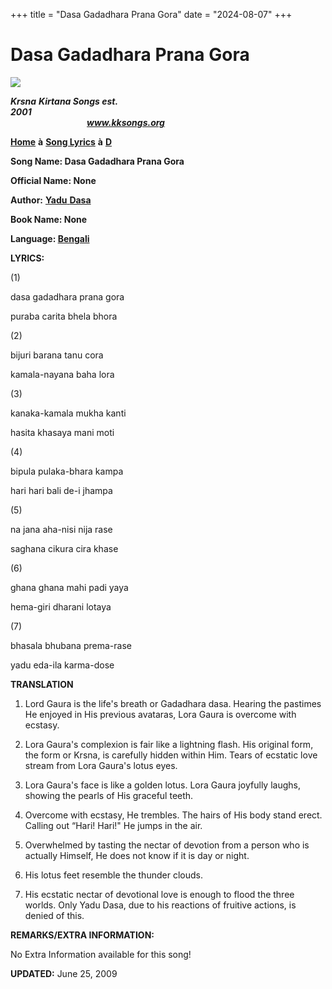 +++
title = "Dasa Gadadhara Prana Gora"
date = "2024-08-07"
+++

# Dasa Gadadhara Prana Gora
**[![](http://kksongs.org/image_files/image002.jpg)](http://kksongs.org/)**

**_Krsna_** **_Kirtana Songs est. 2001_**                                                                                                                                                      **_www.kksongs.org_**

[**Home**](http://kksongs.org/) **à** [**Song Lyrics**](http://kksongs.org/lyrics.html) **à** [**D**](http://kksongs.org/songs/song_d.html)

**Song Name: Dasa Gadadhara Prana Gora**

**Official Name: None**

**Author:** [**Yadu** **Dasa**](http://kksongs.org/authors/list/yadu.html)

**Book Name: None**

**Language: [Bengali](http://kksongs.org/language/list/bengali.html)**

**LYRICS:**

(1)

dasa gadadhara prana gora

puraba carita bhela bhora

(2)

bijuri barana tanu cora

kamala-nayana baha lora

(3)

kanaka-kamala mukha kanti

hasita khasaya mani moti

(4)

bipula pulaka-bhara kampa

hari hari bali de-i jhampa

(5)

na jana aha-nisi nija rase

saghana cikura cira khase

(6)

ghana ghana mahi padi yaya

hema-giri dharani lotaya

(7)

bhasala bhubana prema-rase

yadu eda-ila karma-dose

**TRANSLATION**

1) Lord Gaura is the life's breath or Gadadhara dasa. Hearing the pastimes He enjoyed in His previous avataras, Lora Gaura is overcome with ecstasy.

2) Lora Gaura's complexion is fair like a lightning flash. His original form, the form or Krsna, is carefully hidden within Him. Tears of ecstatic love stream from Lora Gaura's lotus eyes.

3) Lora Gaura's face is like a golden lotus. Lora Gaura joyfully laughs, showing the pearls of His graceful teeth.

4) Overcome with ecstasy, He trembles. The hairs of His body stand erect. Calling out “Hari! Hari!" He jumps in the air.

5) Overwhelmed by tasting the nectar of devotion from a person who is actually Himself, He does not know if it is day or night.

6) His lotus feet resemble the thunder clouds.

7) His ecstatic nectar of devotional love is enough to flood the three worlds. Only Yadu Dasa, due to his reactions of fruitive actions, is denied of this.

**REMARKS/EXTRA INFORMATION:**

No Extra Information available for this song!

**UPDATED:** June 25, 2009
